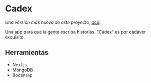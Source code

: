 # Cadex

_Una versión más nueva de este proyecto, [acá](https://github.com/lugrao/cadex)._

Una app para que la gente escriba historias. "Cadex" es por cadáver exquisito.

## Herramientas

- Next.js
- MongoDB
- Bootstrap
